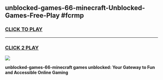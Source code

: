 
## unblocked-games-66-minecraft-Unblocked-Games-Free-Play #fcrmp
<h3>
<a href="https://us.freeplayer.one?title=unblocked-games-66-minecraft&ref=9M">CLICK TO PLAY</a></h3>
<hr>

<h3>
<a href="https://us.freeplayer.one?title=unblocked-games-66-minecraft&ref=9M">CLICK 2 PLAY</a>
  
</h3>

<a href="https://us.freeplayer.one?title=unblocked-games-66-minecraft&ref=9M"><img src="https://clearcache.store/games.png"></a>


**unblocked-games-66-minecraft games unblocked: Your Gateway to Fun and Accessible Online Gaming**
